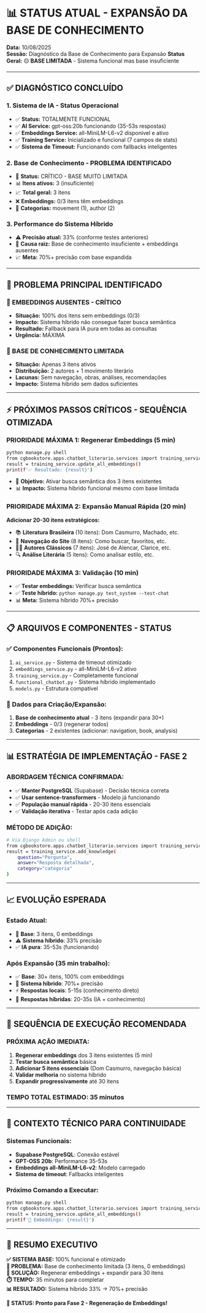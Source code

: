 # 📊 STATUS ATUAL - EXPANSÃO DA BASE DE CONHECIMENTO
**Data:** 10/08/2025  
**Sessão:** Diagnóstico da Base de Conhecimento para Expansão
**Status Geral:** 🟡 **BASE LIMITADA** - Sistema funcional mas base insuficiente

---

## ✅ **DIAGNÓSTICO CONCLUÍDO**

### **1. Sistema de IA - Status Operacional**
- ✅ **Status:** TOTALMENTE FUNCIONAL
- ✅ **AI Service:** gpt-oss:20b funcionando (35-53s respostas)
- ✅ **Embeddings Service:** all-MiniLM-L6-v2 disponível e ativo
- ✅ **Training Service:** Inicializado e funcional (7 campos de stats)
- ✅ **Sistema de Timeout:** Funcionando com fallbacks inteligentes

### **2. Base de Conhecimento - PROBLEMA IDENTIFICADO**
- 🔴 **Status:** CRÍTICO - BASE MUITO LIMITADA
- 📊 **Itens ativos:** 3 (insuficiente)
- 📈 **Total geral:** 3 itens
- ❌ **Embeddings:** 0/3 itens têm embeddings
- 📂 **Categorias:** movement (1), author (2)

### **3. Performance do Sistema Híbrido**
- ⚠️ **Precisão atual:** 33% (conforme testes anteriores)
- 🎯 **Causa raiz:** Base de conhecimento insuficiente + embeddings ausentes
- 📈 **Meta:** 70%+ precisão com base expandida

---

## 🎯 **PROBLEMA PRINCIPAL IDENTIFICADO**

### **🔴 EMBEDDINGS AUSENTES - CRÍTICO**
- **Situação:** 100% dos itens sem embeddings (0/3)
- **Impacto:** Sistema híbrido não consegue fazer busca semântica
- **Resultado:** Fallback para IA pura em todas as consultas
- **Urgência:** MÁXIMA

### **🔴 BASE DE CONHECIMENTO LIMITADA**
- **Situação:** Apenas 3 itens ativos
- **Distribuição:** 2 autores + 1 movimento literário
- **Lacunas:** Sem navegação, obras, análises, recomendações
- **Impacto:** Sistema híbrido sem dados suficientes

---

## ⚡ **PRÓXIMOS PASSOS CRÍTICOS - SEQUÊNCIA OTIMIZADA**

### **PRIORIDADE MÁXIMA 1: Regenerar Embeddings (5 min)**
```bash
python manage.py shell
from cgbookstore.apps.chatbot_literario.services import training_service
result = training_service.update_all_embeddings()
print(f'✅ Resultado: {result}')
```
- 🎯 **Objetivo:** Ativar busca semântica dos 3 itens existentes
- 📊 **Impacto:** Sistema híbrido funcional mesmo com base limitada

### **PRIORIDADE MÁXIMA 2: Expansão Manual Rápida (20 min)**
**Adicionar 20-30 itens estratégicos:**
- 📚 **Literatura Brasileira** (10 itens): Dom Casmurro, Machado, etc.
- 🧭 **Navegação do Site** (8 itens): Como buscar, favoritos, etc.
- 👨‍💼 **Autores Clássicos** (7 itens): José de Alencar, Clarice, etc.
- 🔍 **Análise Literária** (5 itens): Como analisar estilo, etc.

### **PRIORIDADE MÁXIMA 3: Validação (10 min)**
- ✅ **Testar embeddings:** Verificar busca semântica
- ✅ **Teste híbrido:** `python manage.py test_system --test-chat`
- 📊 **Meta:** Sistema híbrido 70%+ precisão

---

## 📋 **ARQUIVOS E COMPONENTES - STATUS**

### **✅ Componentes Funcionais (Prontos):**
1. `ai_service.py` - Sistema de timeout otimizado
2. `embeddings_service.py` - all-MiniLM-L6-v2 ativo
3. `training_service.py` - Completamente funcional
4. `functional_chatbot.py` - Sistema híbrido implementado
5. `models.py` - Estrutura compatível

### **🔄 Dados para Criação/Expansão:**
1. **Base de conhecimento atual** - 3 itens (expandir para 30+)
2. **Embeddings** - 0/3 (regenerar todos)
3. **Categorias** - 2 existentes (adicionar: navigation, book, analysis)

---

## 📊 **ESTRATÉGIA DE IMPLEMENTAÇÃO - FASE 2**

### **ABORDAGEM TÉCNICA CONFIRMADA:**
- ✅ **Manter PostgreSQL** (Supabase) - Decisão técnica correta
- ✅ **Usar sentence-transformers** - Modelo já funcionando
- ✅ **População manual rápida** - 20-30 itens essenciais
- ✅ **Validação iterativa** - Testar após cada adição

### **MÉTODO DE ADIÇÃO:**
```bash
# Via Django Admin ou shell
from cgbookstore.apps.chatbot_literario.services import training_service
result = training_service.add_knowledge(
    question="Pergunta",
    answer="Resposta detalhada",
    category="categoria"
)
```

---

## 📈 **EVOLUÇÃO ESPERADA**

### **Estado Atual:**
- 🔴 **Base**: 3 itens, 0 embeddings
- ⚠️ **Sistema híbrido**: 33% precisão
- ✅ **IA pura**: 35-53s (funcionando)

### **Após Expansão (35 min trabalho):**
- ✅ **Base**: 30+ itens, 100% com embeddings
- 🎯 **Sistema híbrido**: 70%+ precisão
- ⚡ **Respostas locais**: 5-15s (conhecimento direto)
- 🎯 **Respostas híbridas**: 20-35s (IA + conhecimento)

---

## 🎯 **SEQUÊNCIA DE EXECUÇÃO RECOMENDADA**

### **PRÓXIMA AÇÃO IMEDIATA:**
1. **Regenerar embeddings** dos 3 itens existentes (5 min)
2. **Testar busca semântica** básica
3. **Adicionar 5 itens essenciais** (Dom Casmurro, navegação básica)
4. **Validar melhoria** no sistema híbrido
5. **Expandir progressivamente** até 30 itens

### **TEMPO TOTAL ESTIMADO:** 35 minutos

---

## 🔗 **CONTEXTO TÉCNICO PARA CONTINUIDADE**

### **Sistemas Funcionais:**
- **Supabase PostgreSQL**: Conexão estável
- **GPT-OSS 20b**: Performance 35-53s
- **Embeddings all-MiniLM-L6-v2**: Modelo carregado
- **Sistema de timeout**: Fallbacks inteligentes

### **Próximo Comando a Executar:**
```bash
python manage.py shell
from cgbookstore.apps.chatbot_literario.services import training_service
result = training_service.update_all_embeddings()
print(f'🧠 Embeddings: {result}')
```

---

## 🎉 **RESUMO EXECUTIVO**

**✅ SISTEMA BASE:** 100% funcional e otimizado  
**🔴 PROBLEMA:** Base de conhecimento limitada (3 itens, 0 embeddings)  
**🎯 SOLUÇÃO:** Regenerar embeddings + expandir para 30 itens  
**⏱️ TEMPO:** 35 minutos para completar  
**📊 RESULTADO:** Sistema híbrido 33% → 70%+ precisão

**🚀 STATUS: Pronto para Fase 2 - Regeneração de Embeddings!**